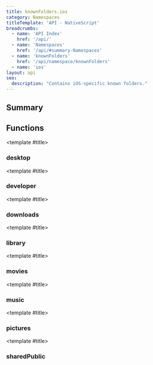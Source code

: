 ```yaml
---
title: knownFolders.ios
category: Namespaces
titleTemplate: 'API - NativeScript'
breadcrumbs:
  - name: 'API Index'
    href: '/api/'
  - name: 'Namespaces'
    href: '/api/#summary-Namespaces'
  - name: 'knownFolders'
    href: '/api/namespace/knownFolders'
  - name: 'ios'
layout: api
seo:
  description: "Contains iOS-specific known folders."
---
```


<!-- This page is auto generated, do not edit manually. -->
<!-- Run "yarn generate:api-docs" to regenerate -->

<script setup lang="ts">
  import { provide } from "vue";
  import API_DATA from "./knownFolders-ios.data.json";
  
  provide('API_DATA', API_DATA);
</script>

<APIRefHierarchy v-once />

<APIRefComment commentBase64="eyJibG9ja1RhZ3MiOltdLCJtb2RpZmllclRhZ3MiOnt9LCJzdW1tYXJ5IjpbeyJraW5kIjoidGV4dCIsInRleHQiOiJDb250YWlucyBpT1Mtc3BlY2lmaWMga25vd24gZm9sZGVycy4ifV19" v-once />

## <Heading ignore>Summary</Heading>

<APIRefSummary v-once />

## Functions

<div class="">

<APIRef for="1946" v-once>

<template #title>

### desktop

</template>

</APIRef>

</div>

<div class="">

<APIRef for="1944" v-once>

<template #title>

### developer

</template>

</APIRef>

</div>

<div class="">

<APIRef for="1948" v-once>

<template #title>

### downloads

</template>

</APIRef>

</div>

<div class="">

<APIRef for="1942" v-once>

<template #title>

### library

</template>

</APIRef>

</div>

<div class="">

<APIRef for="1950" v-once>

<template #title>

### movies

</template>

</APIRef>

</div>

<div class="">

<APIRef for="1952" v-once>

<template #title>

### music

</template>

</APIRef>

</div>

<div class="">

<APIRef for="1954" v-once>

<template #title>

### pictures

</template>

</APIRef>

</div>

<div class="">

<APIRef for="1956" v-once>

<template #title>

### sharedPublic

</template>

</APIRef>

</div>
